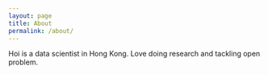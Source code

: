 ```yaml
---
layout: page
title: About
permalink: /about/
---
```


Hoi is a data scientist in Hong Kong. Love doing research and tackling open problem.
